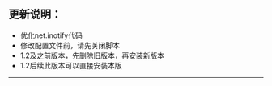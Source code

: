 ## 更新说明：

- 优化net.inotify代码
- 修改配置文件前，请先关闭脚本
- 1.2及之前版本，先删除旧版本，再安装新版本
- 1.2后续此版本可以直接安装本版

- -------------------

